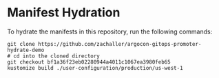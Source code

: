 # Manifest Hydration

To hydrate the manifests in this repository, run the following commands:

```shell
git clone https://github.com/zachaller/argocon-gitops-promoter-hydrate-demo
# cd into the cloned directory
git checkout bf1a36f23eb02280944a4011c1067ea3980feb65
kustomize build ./user-configuration/production/us-west-1
```
